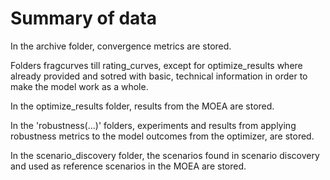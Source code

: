 # Summary of data

In the archive folder, convergence metrics are stored.

Folders fragcurves till rating_curves, except for optimize_results
where already provided and sotred with basic, technical information in order
to make the model work as a whole.

In the optimize_results folder, results from the MOEA are stored.

In the 'robustness(...)' folders, experiments and results from applying
robustness metrics to the model outcomes from the optimizer, are stored.

In the scenario_discovery folder, the scenarios found in scenario discovery
and used as reference scenarios in the MOEA are stored.